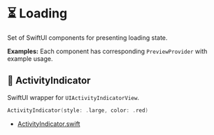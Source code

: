 # ⏳ Loading

Set of SwiftUI components for presenting loading state.

**Examples:** Each component has corresponding `PreviewProvider` with example usage.

## 🧩 ActivityIndicator

SwiftUI wrapper for `UIActivityIndicatorView`.

```swift
ActivityIndicator(style: .large, color: .red)
```

- [ActivityIndicator.swift](ActivityIndicator.swift)
